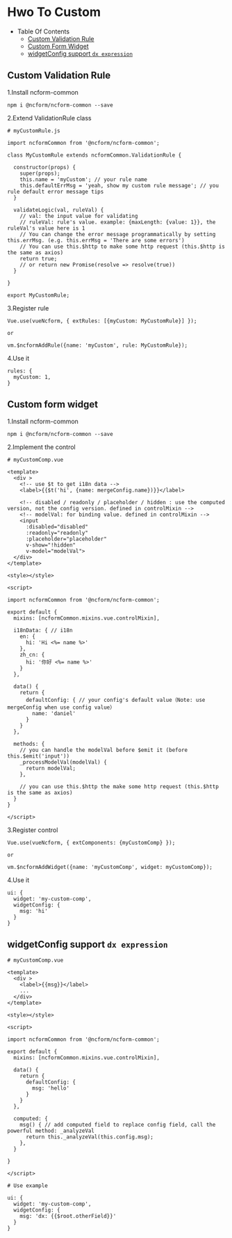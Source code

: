 # Hwo To Custom

- Table Of Contents
  - [Custom Validation Rule](#Custom-validation-rule)
  - [Custom Form Widget](#Custom-form-widget)
  - [widgetConfig support `dx expression`](#Config-support-dx-expression)

## Custom Validation Rule

1.Install ncform-common
```
npm i @ncform/ncform-common --save
```

2.Extend ValidationRule class
```
# myCustomRule.js

import ncformCommon from '@ncform/ncform-common';

class MyCustomRule extends ncformCommon.ValidationRule {

  constructor(props) {
    super(props);
    this.name = 'myCustom'; // your rule name
    this.defaultErrMsg = 'yeah, show my custom rule message'; // you rule default error message tips
  }

  validateLogic(val, ruleVal) {
    // val: the input value for validating
    // ruleVal: rule's value. example: {maxLength: {value: 1}}, the ruleVal's value here is 1  
    // You can change the error message programmatically by setting this.errMsg. (e.g. this.errMsg = 'There are some errors')
    // You can use this.$http to make some http request (this.$http is the same as axios)
    return true;
    // or return new Promise(resolve => resolve(true))
  }

}

export MyCustomRule;
```

3.Register rule
```
Vue.use(vueNcform, { extRules: [{myCustom: MyCustomRule}] });

or 

vm.$ncformAddRule({name: 'myCustom', rule: MyCustomRule});
```

4.Use it
```
rules: {
  myCustom: 1,
}
```

## Custom form widget

1.Install ncform-common
```
npm i @ncform/ncform-common --save
```

2.Implement the control
```
# myCustomComp.vue

<template>
  <div >
    <!-- use $t to get i18n data -->
    <label>{{$t('hi', {name: mergeConfig.name})}}</label>

    <!-- disabled / readonly / placeholder / hidden : use the computed version, not the config version. defined in controlMixin -->
    <!-- modelVal: for binding value. defined in controlMixin -->
    <input 
      :disabled="disabled" 
      :readonly="readonly"
      :placeholder="placeholder" 
      v-show="!hidden"
      v-model="modelVal">
  </div>
</template>

<style></style>

<script>

import ncformCommon from '@ncform/ncform-common';

export default {
  mixins: [ncformCommon.mixins.vue.controlMixin],

  i18nData: { // i18n
    en: {
      hi: 'Hi <%= name %>'
    },
    zh_cn: {
      hi: '你好 <%= name %>'
    }
  },

  data() {
    return {
      defaultConfig: { // your config's default value（Note: use mergeConfig when use config value）
        name: 'daniel'
      }
    }
  },

  methods: {
    // you can handle the modelVal before $emit it (before this.$emit('input'))
    _processModelVal(modelVal) {
      return modelVal;
    },

    // you can use this.$http the make some http request (this.$http is the same as axios)
  }
}

</script>

```

3.Register control

```
Vue.use(vueNcform, { extComponents: {myCustomComp} });

or

vm.$ncformAddWidget({name: 'myCustomComp', widget: myCustomComp});
```

4.Use it

```
ui: {
  widget: 'my-custom-comp',
  widgetConfig: {
    msg: 'hi'
  }
}
```

## widgetConfig support `dx expression`

```
# myCustomComp.vue

<template>
  <div >
    <label>{{msg}}</label>
    ...
  </div>
</template>

<style></style>

<script>

import ncformCommon from '@ncform/ncform-common';

export default {
  mixins: [ncformCommon.mixins.vue.controlMixin],

  data() {
    return {
      defaultConfig: {
        msg: 'hello'
      }
    }
  },

  computed: {
    msg() { // add computed field to replace config field, call the powerful method: _analyzeVal
      return this._analyzeVal(this.config.msg);
    },
  }

}

</script>

# Use example

ui: {
  widget: 'my-custom-comp',
  widgetConfig: {
    msg: 'dx: {{$root.otherField}}'
  }
}

```

